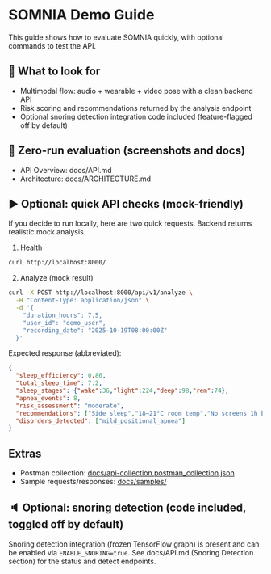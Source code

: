 # SOMNIA Demo Guide

This guide shows how to evaluate SOMNIA quickly, with optional commands to test the API.

## 📌 What to look for

- Multimodal flow: audio + wearable + video pose with a clean backend API
- Risk scoring and recommendations returned by the analysis endpoint
- Optional snoring detection integration code included (feature-flagged off by default)

## 🚦 Zero-run evaluation (screenshots and docs)

- API Overview: docs/API.md
- Architecture: docs/ARCHITECTURE.md

## ▶️ Optional: quick API checks (mock-friendly)

If you decide to run locally, here are two quick requests. Backend returns realistic mock analysis.

1) Health
```bash
curl http://localhost:8000/
```

2) Analyze (mock result)
```bash
curl -X POST http://localhost:8000/api/v1/analyze \
  -H "Content-Type: application/json" \
  -d '{
    "duration_hours": 7.5,
    "user_id": "demo_user",
    "recording_date": "2025-10-19T08:00:00Z"
  }'
```

Expected response (abbreviated):
```json
{
  "sleep_efficiency": 0.86,
  "total_sleep_time": 7.2,
  "sleep_stages": {"wake":36,"light":224,"deep":98,"rem":74},
  "apnea_events": 8,
  "risk_assessment": "moderate",
  "recommendations": ["Side sleep","18–21°C room temp","No screens 1h before bed"],
  "disorders_detected": ["mild_positional_apnea"]
}
```

## Extras

- Postman collection: [docs/api-collection.postman_collection.json](./api-collection.postman_collection.json)
- Sample requests/responses: [docs/samples/](./samples/)

## 🔈 Optional: snoring detection (code included, toggled off by default)

Snoring detection integration (frozen TensorFlow graph) is present and can be enabled via `ENABLE_SNORING=true`. See docs/API.md (Snoring Detection section) for the status and detect endpoints.
